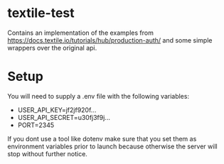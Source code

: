 # textile-test
Contains an implementation of the examples from https://docs.textile.io/tutorials/hub/production-auth/ and some simple wrappers over the original api.

# Setup
You will need to supply a .env file with the following variables:
* USER_API_KEY=jf2jf920f...
* USER_API_SECRET=u30fj3f9j...
* PORT=2345

If you dont use a tool like dotenv make sure that you set them as environment variables prior to launch because otherwise the server will stop without further notice.
